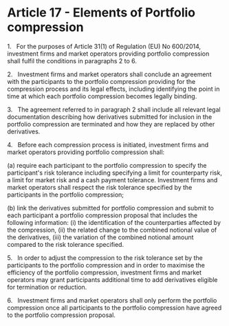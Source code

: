 # Article 17 - Elements of Portfolio compression


1.   For the purposes of Article 31(1) of Regulation (EU) No 600/2014, investment firms and market operators providing portfolio compression shall fulfil the conditions in paragraphs 2 to 6.

2.   Investment firms and market operators shall conclude an agreement with the participants to the portfolio compression providing for the compression process and its legal effects, including identifying the point in time at which each portfolio compression becomes legally binding.

3.   The agreement referred to in paragraph 2 shall include all relevant legal documentation describing how derivatives submitted for inclusion in the portfolio compression are terminated and how they are replaced by other derivatives.

4.   Before each compression process is initiated, investment firms and market operators providing portfolio compression shall:

(a) require each participant to the portfolio compression to specify the participant's risk tolerance including specifying a limit for counterparty risk, a limit for market risk and a cash payment tolerance. Investment firms and market operators shall respect the risk tolerance specified by the participants in the portfolio compression;

(b) link the derivatives submitted for portfolio compression and submit to each participant a portfolio compression proposal that includes the following information: (i) the identification of the counterparties affected by the compression, (ii) the related change to the combined notional value of the derivatives, (iii) the variation of the combined notional amount compared to the risk tolerance specified.

5.   In order to adjust the compression to the risk tolerance set by the participants to the portfolio compression and in order to maximise the efficiency of the portfolio compression, investment firms and market operators may grant participants additional time to add derivatives eligible for termination or reduction.

6.   Investment firms and market operators shall only perform the portfolio compression once all participants to the portfolio compression have agreed to the portfolio compression proposal.

